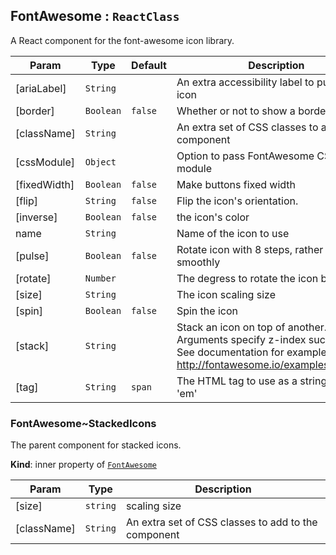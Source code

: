 <a name="module_FontAwesome"></a>

## FontAwesome : <code>ReactClass</code>
A React component for the font-awesome icon library.


| Param | Type | Default | Description |
| --- | --- | --- | --- |
| [ariaLabel] | <code>String</code> |  | An extra accessibility label to put on the icon |
| [border] | <code>Boolean</code> | <code>false</code> | Whether or not to show a border radius |
| [className] | <code>String</code> |  | An extra set of CSS classes to add to the component |
| [cssModule] | <code>Object</code> |  | Option to pass FontAwesome CSS as a module |
| [fixedWidth] | <code>Boolean</code> | <code>false</code> | Make buttons fixed width |
| [flip] | <code>String</code> | <code>false</code> | Flip the icon's orientation. |
| [inverse] | <code>Boolean</code> | <code>false</code> | the icon's color |
| name | <code>String</code> |  | Name of the icon to use |
| [pulse] | <code>Boolean</code> | <code>false</code> | Rotate icon with 8 steps, rather than smoothly |
| [rotate] | <code>Number</code> |  | The degress to rotate the icon by |
| [size] | <code>String</code> |  | The icon scaling size |
| [spin] | <code>Boolean</code> | <code>false</code> | Spin the icon |
| [stack] | <code>String</code> |  | Stack an icon on top of another. Arguments specify z-index such as '1x' See documentation for example http://fontawesome.io/examples/#stacked |
| [tag] | <code>String</code> | <code>span</code> | The HTML tag to use as a string, eg 'i' or 'em' |

<a name="module_FontAwesome..StackedIcons"></a>

### FontAwesome~StackedIcons
The parent component for stacked icons.

**Kind**: inner property of <code>[FontAwesome](#module_FontAwesome)</code>  

| Param | Type | Description |
| --- | --- | --- |
| [size] | <code>string</code> | scaling size |
| [className] | <code>String</code> | An extra set of CSS classes to add to the component |


